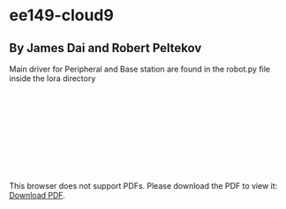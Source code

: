 # ee149-cloud9
## By James Dai and Robert Peltekov

Main driver for Peripheral and Base station are found in the robot.py file inside the lora directory

<object data="https://drive.google.com/file/d/1FApF-6eED1ynkubcePlxxzLJdm5iinvP/view?usp=drive_link" type="application/pdf" width="700px" >
    <embed src="https://drive.google.com/file/d/1FApF-6eED1ynkubcePlxxzLJdm5iinvP/view?usp=drive_link">
        <p>This browser does not support PDFs. Please download the PDF to view it: <a href="https://drive.google.com/file/d/1FApF-6eED1ynkubcePlxxzLJdm5iinvP/view?usp=drive_link">Download PDF</a>.</p>
    </embed>
</object>
